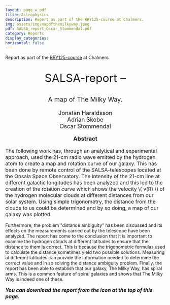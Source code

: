 ```yaml
---
layout: page_w_pdf
title: Astrophysics
description: Report as part of the RRY125-course at Chalmers.
img: assets/img/mapofthemilkyway.jpeg
pdf: SALSA_report_Oscar_Stommendal.pdf
category: Reports
display_categories:
horizontal: false
---
```


<!-- markdownlint-disable MD033 -->
<p>Report as part of the <a href="https://stommen.github.io/courses/rry125/" target="_blank" rel="noopener noreferrer">RRY125-course</a> at Chalmers.<p>

<p style="text-align:center; font-size:35px">SALSA-report –</p>

<p style="text-align:center; font-size:20px">A map of The Milky Way.</p>

<p style="text-align:center; font-size:18px">Jonatan Haraldsson <br>
                                            Adrian Skobe <br>
                                            Oscar Stommendal</p>

<p style="text-align:center; font-size:18px; font-weight: bold">Abstract</p>

<p style="text-align:left; font-size:16px">The following work has, through an analytical and experimental approach, used the 21-cm radio wave emitted by the hydrogen atom to create a map and rotation curve of our galaxy. This has been done by remote control of the SALSA-telescopes located at the Onsala Space Observatory. The intensity of the 21-cm line at different galactic longitudes has been analyzed and this led to the creation of the rotation curve which shows the velocity
\( v(R) \) of the hydrogen molecular clouds at different distances from our solar system. Using
simple trigonometry, the distance from the clouds to us could be determined and by so
doing, a map of our galaxy was plotted.

Furthermore, the problem "distance ambiguity" has been discussed and its effects on the
measurements carried out by the telescope have been analyzed. The report has come to
the conclusion that it is important to examine the hydrogen clouds at different latitudes
to ensure that the distance to them is correct. This is because the trigonometric formulas
used to calculate the distance sometimes yield two possible solutions. Measuring at different latitudes can provide the information needed to determine the correct value and in so solving the distance ambiguity problem. Finally, the report has been able to establish that our galaxy, The Milky Way, has spiral arms. This is a common feature of spiral
galaxies and shows that The Milky Way is indeed one of these.

<p style="text-align:left; font-size:16px; font-style: italic; font-weight: bold">You can download the report from the icon at the top of this page.</p>
